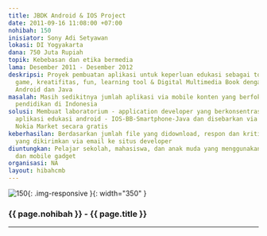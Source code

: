 ```yaml
---
title: JBDK Android & IOS Project
date: 2011-09-16 11:08:00 +07:00
nohibah: 150
inisiator: Sony Adi Setyawan
lokasi: DI Yogyakarta
dana: 750 Juta Rupiah
topik: Kebebasan dan etika bermedia
lama: Desember 2011 - Desember 2012
deskripsi: Proyek pembuatan aplikasi untuk keperluan edukasi sebagai tools presentasi,
  game, kreatifitas, fun, learning tool & Digital Multimedia Book dengan basis Apple,
  Android dan Java
masalah: Masih sedikitnya jumlah aplikasi via mobile konten yang berfokus pada masalah
  pendidikan di Indonesia
solusi: Membuat laboratorium - application developer yang berkonsentrasi pada produksi
  aplikasi edukasi android - IOS-BB-Smartphone-Java dan disebarkan via android-Ios-OVI
  Nokia Market secara gratis
keberhasilan: Berdasarkan jumlah file yang didownload, respon dan kritik, serta pendapat
  yang dikirimkan via email ke situs developer
diuntungkan: Pelajar sekolah, mahasiswa, dan anak muda yang menggunakan social media
  dan mobile gadget
organisasi: NA
layout: hibahcmb
---
```


![150](/static/img/hibahcmb/150.png){: .img-responsive }{: width="350" }

### {{ page.nohibah }} - {{ page.title }}

---
